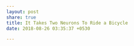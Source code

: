 ```yaml
---
layout: post
share: true
title: It Takes Two Neurons To Ride a Bicycle
date: 2018-08-26 03:35:37 +0530

---
```

